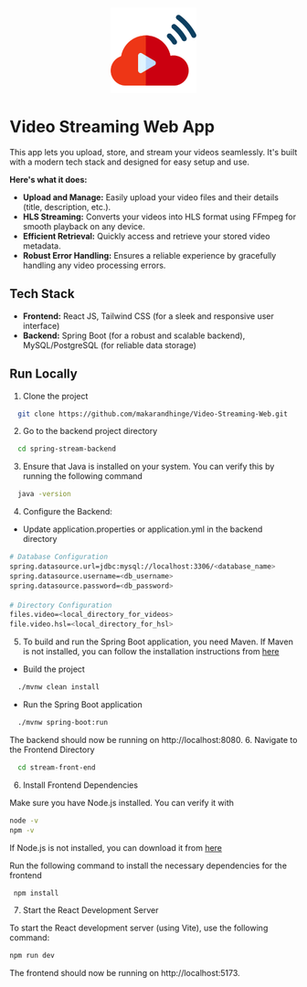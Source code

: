 <p align="center">
  <img src="Logo/video-streaming.png" alt="Logo" width="150" />
</p>

# Video Streaming Web App

This app lets you upload, store, and stream your videos seamlessly. It's built with a modern tech stack and designed for easy setup and use.

**Here's what it does:**

* **Upload and Manage:** Easily upload your video files and their details (title, description, etc.).
* **HLS Streaming:**  Converts your videos into HLS format using FFmpeg for smooth playback on any device.
* **Efficient Retrieval:** Quickly access and retrieve your stored video metadata.
* **Robust Error Handling:**  Ensures a reliable experience by gracefully handling any video processing errors.

## Tech Stack

* **Frontend:** React JS, Tailwind CSS (for a sleek and responsive user interface)
* **Backend:** Spring Boot (for a robust and scalable backend), MySQL/PostgreSQL (for reliable data storage)

## Run Locally

1. Clone the project

```bash
  git clone https://github.com/makarandhinge/Video-Streaming-Web.git
```
2. Go to the backend project directory

```bash
  cd spring-stream-backend
```

3. Ensure that Java is installed on your system. You can verify this by running the following command

```bash
  java -version
```
4. Configure the Backend:
  - Update application.properties or application.yml in the backend directory
   ```bash
  # Database Configuration
spring.datasource.url=jdbc:mysql://localhost:3306/<database_name>
spring.datasource.username=<db_username>
spring.datasource.password=<db_password>

# Directory Configuration
files.video=<local_directory_for_videos>
file.video.hsl=<local_directory_for_hsl>
```
5. To build and run the Spring Boot application, you need Maven. If Maven is not installed, you can follow the installation instructions from [here](https://github.com/makarandhinge/Installtion-Guideline/blob/main/Maven.md)

- Build the project

```bash
  ./mvnw clean install
```
- Run the Spring Boot application

```bash
  ./mvnw spring-boot:run
```
The backend should now be running on http://localhost:8080.
6. Navigate to the Frontend Directory

```bash
  cd stream-front-end
```
6. Install Frontend Dependencies

Make sure you have Node.js installed. You can verify it with

```bash
node -v
npm -v
```
If Node.js is not installed, you can download it from [here](https://github.com/makarandhinge/Installtion-Guideline/blob/main/Node.md)

Run the following command to install the necessary dependencies for the frontend

```bash
 npm install
```

7. Start the React Development Server

To start the React development server (using Vite), use the following command:

```bash
npm run dev
```
The frontend should now be running on http://localhost:5173.
